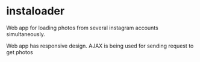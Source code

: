 # instaloader
Web app for loading photos from several instagram accounts simultaneously.

Web app has responsive design.
AJAX is being used for sending request to get photos
